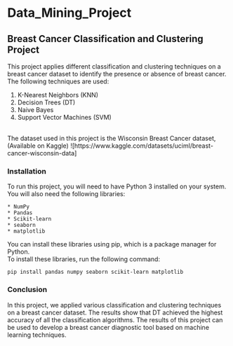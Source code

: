 # Data_Mining_Project
## Breast Cancer Classification and Clustering Project
This project applies different classification and clustering techniques on a breast cancer dataset to identify the presence or absence of breast cancer. The following techniques are used:
</br>
1. K-Nearest Neighbors (KNN)
2. Decision Trees (DT)
3. Naive Bayes
4. Support Vector Machines (SVM)
</br>
The dataset used in this project is the Wisconsin Breast Cancer dataset, (Available on Kaggle) ![https://www.kaggle.com/datasets/uciml/breast-cancer-wisconsin-data]

### Installation
To run this project, you will need to have Python 3 installed on your system. You will also need the following libraries:
```
* NumPy
* Pandas
* Scikit-learn
* seaborn
* matplotlib
```
You can install these libraries using pip, which is a package manager for Python.</br> To install these libraries, run the following command:
```
pip install pandas numpy seaborn scikit-learn matplotlib

```

### Conclusion
In this project, we applied various classification and clustering techniques on a breast cancer dataset. 
The results show that DT achieved the highest accuracy of all the classification algorithms.
The results of this project can be used to develop a breast cancer diagnostic tool based on machine learning techniques.
